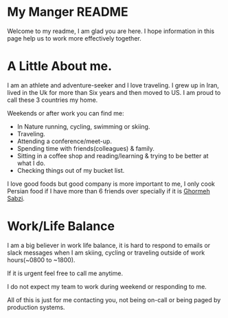 # My Manger README

Welcome to my readme, I am glad you are here. I hope information in this page help us to work more effectively together.

# A Little About me.

I am an athlete and adventure-seeker and I love traveling. I grew up in Iran, lived in the Uk for more than Six years and then moved to US. I am proud to call these 3 countries my home.

Weekends or after work you can find me:

- In Nature running, cycling, swimming or skiing.
- Traveling.
- Attending a conference/meet-up.
- Spending time with friends(colleagues) & family.
- Sitting in a coffee shop and reading/learning  & trying to be better at what I do.
- Checking things out of my bucket list.


I love good foods but good company is more important to me, I only cook Persian food if I have more than 6 friends over specially if it is [Ghormeh Sabzi](https://en.wikipedia.org/wiki/Ghormeh_sabzi).


# Work/Life Balance

I am a big believer in work life balance, it is hard to respond to emails or slack messages when I am skiing, cycling or traveling outside of work hours(~0800 to ~1800).

If it is urgent feel free to call me anytime.

I do not expect my team to work during weekend or responding to me.

All of this is just for me contacting you, not being on-call or being paged by production systems.
